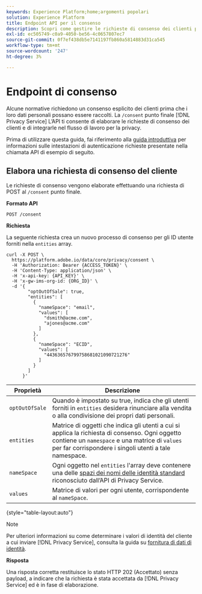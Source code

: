```yaml
---
keywords: Experience Platform;home;argomenti popolari
solution: Experience Platform
title: Endpoint API per il consenso
description: Scopri come gestire le richieste di consenso dei clienti per applicazioni di Experience Cloud utilizzando l’API di Privacy Service.
exl-id: ec505749-c0a9-4050-be56-4c0657807ec7
source-git-commit: 0f7ef438db5e7141197fb860a5814883d31ca545
workflow-type: tm+mt
source-wordcount: '247'
ht-degree: 3%

---
```


# Endpoint di consenso

Alcune normative richiedono un consenso esplicito dei clienti prima che i loro dati personali possano essere raccolti. La `/consent` punto finale [!DNL Privacy Service] L’API ti consente di elaborare le richieste di consenso dei clienti e di integrarle nel flusso di lavoro per la privacy.

Prima di utilizzare questa guida, fai riferimento alla [guida introduttiva](./getting-started.md) per informazioni sulle intestazioni di autenticazione richieste presentate nella chiamata API di esempio di seguito.

## Elabora una richiesta di consenso del cliente

Le richieste di consenso vengono elaborate effettuando una richiesta di POST al `/consent` punto finale.

**Formato API**

```http
POST /consent
```

**Richiesta**

La seguente richiesta crea un nuovo processo di consenso per gli ID utente forniti nella `entities` array.

```shell
curl -X POST \
  https://platform.adobe.io/data/core/privacy/consent \
  -H 'Authorization: Bearer {ACCESS_TOKEN}' \
  -H 'Content-Type: application/json' \
  -H 'x-api-key: {API_KEY}' \
  -H 'x-gw-ims-org-id: {ORG_ID}' \
  -d '{
        "optOutOfSale": true,
        "entities": [
          {
            "nameSpace": "email",
            "values": [
              "dsmith@acme.com",
              "ajones@acme.com"
            ]
          },
          {
            "nameSpace": "ECID",
            "values": [
              "443636576799758681021090721276"
            ]
          }
        ]
      }'
```

| Proprietà | Descrizione |
| --- | --- |
| `optOutOfSale` | Quando è impostato su true, indica che gli utenti forniti in `entities` desidera rinunciare alla vendita o alla condivisione dei propri dati personali. |
| `entities` | Matrice di oggetti che indica gli utenti a cui si applica la richiesta di consenso. Ogni oggetto contiene un `namespace` e una matrice di `values` per far corrispondere i singoli utenti a tale namespace. |
| `nameSpace` | Ogni oggetto nel `entities` l&#39;array deve contenere una delle [spazi dei nomi delle identità standard](./appendix.md#standard-namespaces) riconosciuto dall’API di Privacy Service. |
| `values` | Matrice di valori per ogni utente, corrispondente al `nameSpace`. |

{style=&quot;table-layout:auto&quot;}

>[!NOTE]
>
>Per ulteriori informazioni su come determinare i valori di identità del cliente a cui inviare [!DNL Privacy Service], consulta la guida su [fornitura di dati di identità](../identity-data.md).

**Risposta**

Una risposta corretta restituisce lo stato HTTP 202 (Accettato) senza payload, a indicare che la richiesta è stata accettata da [!DNL Privacy Service] ed è in fase di elaborazione.
